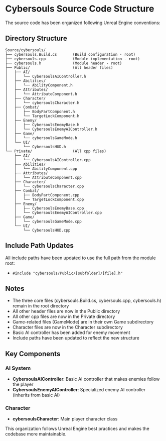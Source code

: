 # Cybersouls Source Code Structure

The source code has been organized following Unreal Engine conventions:

## Directory Structure

```
Source/cybersouls/
├── cybersouls.Build.cs       (Build configuration - root)
├── cybersouls.cpp            (Module implementation - root)
├── cybersouls.h              (Module header - root)
├── Public/                   (All header files)
│   ├── AI/
│   │   └── CybersoulsAIController.h
│   ├── Abilities/
│   │   └── AbilityComponent.h
│   ├── Attributes/
│   │   └── AttributeComponent.h
│   ├── Character/
│   │   └── cybersoulsCharacter.h
│   ├── Combat/
│   │   ├── BodyPartComponent.h
│   │   └── TargetLockComponent.h
│   ├── Enemy/
│   │   ├── CybersoulsEnemyBase.h
│   │   └── CybersoulsEnemyAIController.h
│   ├── Game/
│   │   └── cybersoulsGameMode.h
│   └── UI/
│       └── CybersoulsHUD.h
└── Private/                  (All cpp files)
    ├── AI/
    │   └── CybersoulsAIController.cpp
    ├── Abilities/
    │   └── AbilityComponent.cpp
    ├── Attributes/
    │   └── AttributeComponent.cpp
    ├── Character/
    │   └── cybersoulsCharacter.cpp
    ├── Combat/
    │   ├── BodyPartComponent.cpp
    │   └── TargetLockComponent.cpp
    ├── Enemy/
    │   ├── CybersoulsEnemyBase.cpp
    │   └── CybersoulsEnemyAIController.cpp
    ├── Game/
    │   └── cybersoulsGameMode.cpp
    └── UI/
        └── CybersoulsHUD.cpp
```

## Include Path Updates

All include paths have been updated to use the full path from the module root:
- `#include "cybersouls/Public/[subfolder]/[file].h"`

## Notes

- The three core files (cybersouls.Build.cs, cybersouls.cpp, cybersouls.h) remain in the root directory
- All other header files are now in the Public directory
- All other cpp files are now in the Private directory
- Game-related files (GameMode) are in their own Game subdirectory
- Character files are now in the Character subdirectory
- Basic AI controller has been added for enemy movement
- Include paths have been updated to reflect the new structure

## Key Components

### AI System
- **CybersoulsAIController**: Basic AI controller that makes enemies follow the player
- **CybersoulsEnemyAIController**: Specialized enemy AI controller (inherits from basic AI)

### Character
- **cybersoulsCharacter**: Main player character class

This organization follows Unreal Engine best practices and makes the codebase more maintainable.